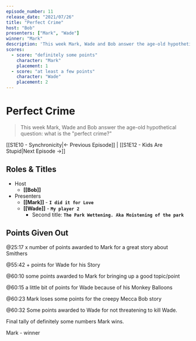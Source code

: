 ```yaml
---
episode_number: 11
release_date: "2021/07/26"
title: "Perfect Crime"
host: "Bob"
presenters: ["Mark", "Wade"]
winner: "Mark"
description: 'This week Mark, Wade and Bob answer the age-old hypothetical question: what is the "perfect crime?"'
scores:
  - score: "definitely some points"
    character: "Mark"
    placement: 1
  - score: "at least a few points"
    character: "Wade"
    placement: 2
---
```


# Perfect Crime

> This week Mark, Wade and Bob answer the age-old hypothetical question: what is the "perfect crime?"

[[S1E10 - Synchronicity|← Previous Episode]] | [[S1E12 - Kids Are Stupid|Next Episode →]]

## Roles & Titles

- Host
  - **[[Bob]]**
- Presenters
  - **[[Mark]]** - **`I did it for Love`**
  - **[[Wade]]** - **`My player 2`**
    - Second title: **`The Park Wettening. Aka Moistening of the park`**

## Points Given Out

@25:17 x number of points awarded to Mark for a great story about Smithers

@55:42 + points for Wade for his Story

@60:10 some points awarded to Mark for bringing up a good topic/point

@60:15 a little bit of points for Wade because of his Monkey Balloons

@60:23 Mark loses some points for the creepy Mecca Bob story

@60:32 Some points awarded to Wade for not threatening to kill Wade.

Final tally of definitely some numbers Mark wins.

Mark - winner
